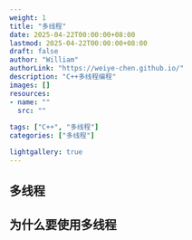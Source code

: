 ```yaml
---
weight: 1
title: "多线程"
date: 2025-04-22T00:00:00+08:00
lastmod: 2025-04-22T00:00:00+08:00
draft: false
author: "William"
authorLink: "https://weiye-chen.github.io/"
description: "C++多线程编程"
images: []
resources:
- name: ""
  src: ""
  
tags: ["C++", "多线程"]
categories: ["多线程"]

lightgallery: true
---
```

## 多线程

## 为什么要使用多线程